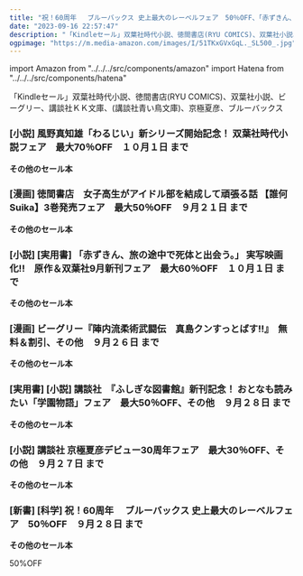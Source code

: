 ```yaml
---
title: "祝！60周年 　ブルーバックス 史上最大のレーベルフェア　50％OFF、「赤ずきん、旅の途中で死体と出会う。」 実写映画化!!　原作＆双葉社9月新刊フェア　最大60％OFF、講談社　『ふしぎな図書館』新刊記念！ おとなも読みたい「学園物語」フェア　最大50％OFF"
date: "2023-09-16 22:57:47"
description: "「Kindleセール」双葉社時代小説、徳間書店(RYU COMICS)、双葉社小説、ビーグリー、講談社ＫＫ文庫、(講談社青い鳥文庫)、京極夏彦、ブルーバックス "
ogpimage: "https://m.media-amazon.com/images/I/51TKxGVxGqL._SL500_.jpg"
---
```

import Amazon from "../../../src/components/amazon"
import Hatena from "../../../src/components/hatena"

「Kindleセール」双葉社時代小説、徳間書店(RYU COMICS)、双葉社小説、ビーグリー、講談社ＫＫ文庫、(講談社青い鳥文庫)、京極夏彦、ブルーバックス 




### [小説] 風野真知雄「わるじい」新シリーズ開始記念！ 双葉社時代小説フェア　最大70％OFF　１０月１日 まで

<Amazon asin="B0BQV177PB" />



<Amazon asin="B09H75JLXW" />



<Amazon asin="B07T1GV8PN" />

**その他のセール本**

<Hatena src="https://kyukyunyorituryo.github.io/kindle_sale/20231001s35247/" title=""/>


### [漫画] 徳間書店　女子高生がアイドル部を結成して頑張る話 【誰何Suika】3巻発売フェア　最大50％OFF　９月２１日 まで


<Amazon asin="B0BXX73VYX" />



<Amazon asin="B0988Z5SQ8" />



<Amazon asin="B07L8TK26F" />





**その他のセール本**

<Hatena src="https://kyukyunyorituryo.github.io/kindle_sale/20230921s35270/" title=""/>


### [小説] [実用書] 「赤ずきん、旅の途中で死体と出会う。」 実写映画化!!　原作＆双葉社9月新刊フェア　最大60％OFF　１０月１日 まで

<Amazon asin="B08G1D3YF1" />



<Amazon asin="B0BNBH6KPM" />



<Amazon asin="B0BHDNFGZZ" />


**その他のセール本**

<Hatena src="https://kyukyunyorituryo.github.io/kindle_sale/20231001s35246/" title=""/>


### [漫画] ビーグリー『陣内流柔術武闘伝　真島クンすっとばす!!』　無料＆割引、その他　９月２６日 まで
<Amazon asin="B01N1U9U9C" />


<Amazon asin="B00LX6L8HO" />


<Amazon asin="B07CZY2M6J" />


**その他のセール本**

<Hatena src="https://kyukyunyorituryo.github.io/kindle_sale/20230926s35238/" title=""/>


### [実用書] [小説] 講談社　『ふしぎな図書館』新刊記念！ おとなも読みたい「学園物語」フェア　最大50％OFF、その他　９月２８日 まで
<Amazon asin="B00FJ0BOJM" />


<Amazon asin="B07DD77SYR" />


<Amazon asin="B07L87Q4WJ" />


**その他のセール本**

<Hatena src="https://kyukyunyorituryo.github.io/kindle_sale/20230928s35252/" title=""/>


### [小説] 講談社 京極夏彦デビュー30周年フェア　最大30％OFF、その他　９月２７日 まで
<Amazon asin="B0CG5853SR" />


<Amazon asin="B07L2W391H" />


<Amazon asin="B00BCWIEAI" />


**その他のセール本**
<Hatena src="https://kyukyunyorituryo.github.io/kindle_sale/20230927s35280/" title=""/>


### [新書] [科学] 祝！60周年 　ブルーバックス 史上最大のレーベルフェア　50％OFF　９月２８日 まで
<Amazon asin="B0BTYBWFNK" />


<Amazon asin="B0C8J33WF7" />


<Amazon asin="B01C3P4G8G" />


**その他のセール本**

<Hatena src="https://kyukyunyorituryo.github.io/kindle_sale/20230928s35298/" title=""/>

50%OFF
<Amazon asin="B075N96SSD" />

